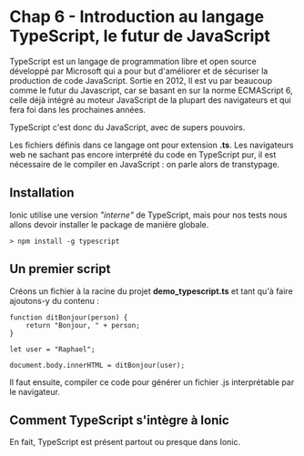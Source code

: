 # Chap 6 - Introduction au langage TypeScript, le futur de JavaScript



TypeScript est un langage de programmation libre et open source développé par Microsoft qui a pour but d'améliorer et de sécuriser la production de code JavaScript. Sortie en 2012, Il est vu par beaucoup comme le futur du Javascript, car se basant en sur la norme ECMAScript 6, celle déjà intégré au moteur JavaScript de la plupart des navigateurs et qui fera foi dans les prochaines années.

TypeScript c'est donc du JavaScript, avec de supers pouvoirs. 

Les fichiers définis dans ce langage ont pour extension **.ts**. Les navigateurs web ne sachant pas encore interprété du code en TypeScript pur, il est nécessaire de le compiler en JavaScript : on parle alors de transtypage.

## Installation

Ionic utilise une version _"interne"_ de TypeScript, mais pour nos tests nous allons devoir installer le package de manière globale.

```
> npm install -g typescript
```

## Un premier script

Créons un fichier à la racine du projet **demo\_typescript.ts** et tant qu'à faire ajoutons-y du contenu :

```
function ditBonjour(person) {
    return "Bonjour, " + person;
}

let user = "Raphael";

document.body.innerHTML = ditBonjour(user);

```

Il faut ensuite, compiler ce code pour générer un fichier .js interprétable par le navigateur.



## Comment TypeScript s'intègre à Ionic

En fait, TypeScript est présent partout ou presque dans Ionic.



